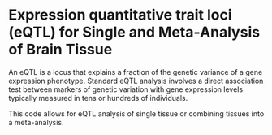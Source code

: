 # Expression quantitative trait loci (eQTL) for Single and Meta-Analysis of Brain Tissue          
                             
An eQTL is a locus that explains a fraction of the genetic variance of a gene expression phenotype. Standard eQTL analysis involves a direct association test between markers of genetic variation with gene expression levels typically measured in tens or hundreds of individuals.                 
                                    
This code allows for eQTL analysis of single tissue or combining tissues into a meta-analysis.                                    
               
          
                  
      
  
   
   
